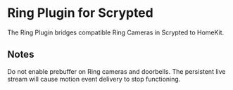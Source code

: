 # Ring Plugin for Scrypted

The Ring Plugin bridges compatible Ring Cameras in Scrypted to HomeKit.

## Notes

Do not enable prebuffer on Ring cameras and doorbells. The persistent live stream will cause motion event delivery to stop functioning.
